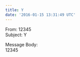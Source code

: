 ```yaml
---
title: Y
date: '2016-01-15 13:31:49 UTC'
---
```


From: 12345  
Subject: Y  

Message Body:  
12345
